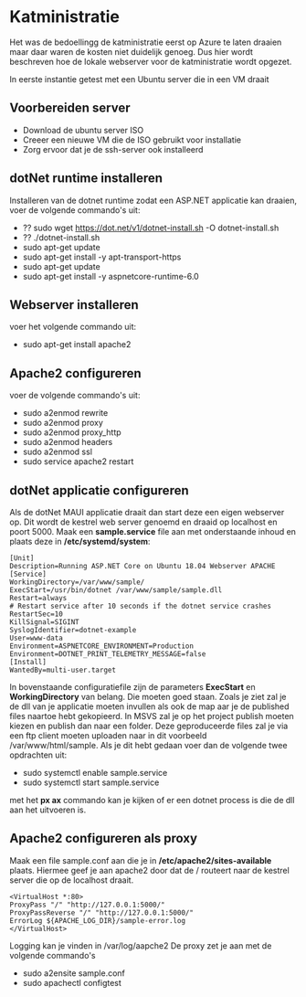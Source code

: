 # Katministratie

Het was de bedoellingg de katministratie eerst op Azure te laten draaien maar daar waren de kosten niet duidelijk genoeg. Dus hier wordt beschreven hoe de lokale webserver voor de katministratie wordt opgezet.

In eerste instantie getest met een Ubuntu server die in een VM draait

## Voorbereiden server
- Download de ubuntu server ISO
- Creeer een nieuwe VM die de ISO gebruikt voor installatie
- Zorg ervoor dat je de ssh-server ook installeerd

## dotNet runtime installeren
Installeren van de dotnet runtime zodat een ASP.NET applicatie kan draaien, voer de volgende commando's uit: 
- ?? sudo wget https://dot.net/v1/dotnet-install.sh -O dotnet-install.sh
- ?? ./dotnet-install.sh
- sudo apt-get update
- sudo apt-get install -y apt-transport-https
- sudo apt-get update
- sudo apt-get install -y aspnetcore-runtime-6.0

## Webserver installeren
voer het volgende commando uit:
- sudo apt-get install apache2

## Apache2 configureren
voer de volgende commando's uit:
- sudo a2enmod rewrite
- sudo a2enmod proxy
- sudo a2enmod proxy_http
- sudo a2enmod headers
- sudo a2enmod ssl
- sudo service apache2 restart

## dotNet applicatie configureren
Als de dotNet MAUI applicatie draait dan start deze een eigen webserver op. Dit wordt de kestrel web server genoemd en draaid op localhost en poort 5000.
Maak een **sample.service** file aan met onderstaande inhoud en plaats deze in **/etc/systemd/system**:
```
[Unit]
Description=Running ASP.NET Core on Ubuntu 18.04 Webserver APACHE
[Service]
WorkingDirectory=/var/www/sample/
ExecStart=/usr/bin/dotnet /var/www/sample/sample.dll
Restart=always
# Restart service after 10 seconds if the dotnet service crashes
RestartSec=10
KillSignal=SIGINT
SyslogIdentifier=dotnet-example
User=www-data
Environment=ASPNETCORE_ENVIRONMENT=Production
Environment=DOTNET_PRINT_TELEMETRY_MESSAGE=false
[Install]
WantedBy=multi-user.target
```
In bovenstaande configuratiefile zijn de parameters **ExecStart** en **WorkingDirectory** van belang. Die moeten goed staan. Zoals je ziet zal je de dll van je applicatie moeten invullen als ook de map aar je de published files naartoe hebt gekopieerd. In MSVS zal je op het project publish moeten kiezen en publish dan naar een folder. Deze geproduceerde files zal je via een ftp client moeten uploaden naar in dit voorbeeld /var/www/html/sample. Als je dit hebt gedaan voer dan de volgende twee opdrachten uit:

- sudo systemctl enable sample.service
- sudo systemctl start sample.service

met het **px ax** commando kan je kijken of er een dotnet process is die de dll aan het uitvoeren is.

## Apache2 configureren als proxy
Maak een file sample.conf aan die je in **/etc/apache2/sites-available** plaats. Hiermee geef je aan apache2 door dat de / routeert naar de kestrel server die op de localhost draait.
```
<VirtualHost *:80>
ProxyPass "/" "http://127.0.0.1:5000/"
ProxyPassReverse "/" "http://127.0.0.1:5000/"
ErrorLog ${APACHE_LOG_DIR}/sample-error.log
</VirtualHost>
```
Logging kan je vinden in /var/log/aapche2
De proxy zet je aan met de volgende commando's
- sudo a2ensite sample.conf
- sudo apachectl configtest
